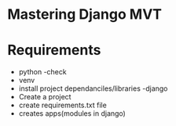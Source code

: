 # Mastering Django MVT 

# Requirements
- python -check
- venv
- install project dependanciles/libraries -django
- Create a project
- create requirements.txt file
- creates apps(modules in django)

